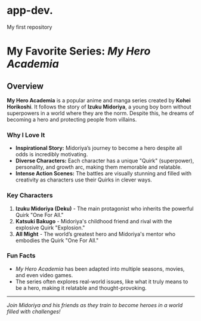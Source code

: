 # app-dev.
My first repository
# My Favorite Series: *My Hero Academia*

## Overview
**My Hero Academia** is a popular anime and manga series created by **Kohei Horikoshi**. It follows the story of **Izuku Midoriya**, a young boy born without superpowers in a world where they are the norm. Despite this, he dreams of becoming a hero and protecting people from villains.

### Why I Love It
- **Inspirational Story:** Midoriya’s journey to become a hero despite all odds is incredibly motivating.
- **Diverse Characters:** Each character has a unique "Quirk" (superpower), personality, and growth arc, making them memorable and relatable.
- **Intense Action Scenes:** The battles are visually stunning and filled with creativity as characters use their Quirks in clever ways.

### Key Characters
1. **Izuku Midoriya (Deku)** - The main protagonist who inherits the powerful Quirk "One For All."
2. **Katsuki Bakugo** - Midoriya's childhood friend and rival with the explosive Quirk "Explosion."
3. **All Might** - The world’s greatest hero and Midoriya's mentor who embodies the Quirk "One For All."

### Fun Facts
- *My Hero Academia* has been adapted into multiple seasons, movies, and even video games.
- The series often explores real-world issues, like what it truly means to be a hero, making it relatable and thought-provoking.


---

*Join Midoriya and his friends as they train to become heroes in a world filled with challenges!*

